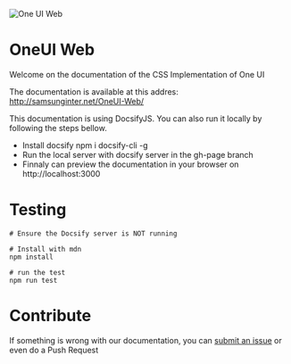 ![One UI Web](_media/logo.png "One UI Web")

# OneUI Web
Welcome on the documentation of the CSS Implementation of One UI 

The documentation is available at this addres: http://samsunginter.net/OneUI-Web/

This documentation is using DocsifyJS. You can also run it locally by following the steps bellow.

- Install docsify npm i docsify-cli -g
- Run the local server with docsify server in the gh-page branch
- Finnaly can preview the documentation in your browser on http://localhost:3000


# Testing

```
# Ensure the Docsify server is NOT running

# Install with mdn
npm install

# run the test
npm run test
```

# Contribute

If something is wrong with our documentation, you can [submit an issue](https://github.com/SamsungInternet/OneUI-Web/issues) or even do a Push Request
